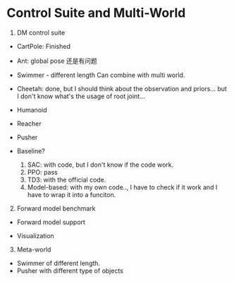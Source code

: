 # Control Suite and Multi-World 

1. DM control suite 

- CartPole: Finished
- Ant: global pose 还是有问题
- Swimmer - different length
    Can combine with multi world.
- Cheetah:
    done, but I should think about the observation and priors...
    but I don't know what's the usage of root joint...
- Humanoid
- Reacher
- Pusher

- Baseline?
    1. SAC: with code, but I don't know if the code work.
    2. PPO: pass
    3. TD3: with the official code.
    4. Model-based: with my own code.., I have to check if it work and I have to wrap it into a funciton.

2. Forward model benchmark

- Forward model support

- Visualization


3. Meta-world

- Swimmer of different length.
- Pusher with different type of objects
